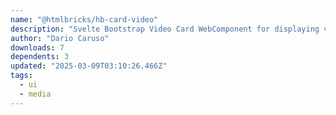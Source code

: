 ```yaml
---
name: "@htmlbricks/hb-card-video"
description: "Svelte Bootstrap Video Card WebComponent for displaying videos."
author: "Dario Caruso"
downloads: 7
dependents: 3
updated: "2025-03-09T03:10:26.466Z"
tags: 
  - ui
  - media
---
```

